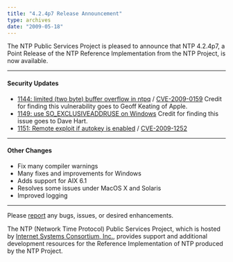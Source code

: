 ```yaml
---
title: "4.2.4p7 Release Announcement"
type: archives
date: "2009-05-18"
---
```


The NTP Public Services Project is pleased to announce that NTP 4.2.4p7, a Point Release of the NTP Reference Implementation from the
NTP Project, is now available.

* * *

#### Security Updates

* [1144: limited (two byte) buffer overflow in ntpq](https://bugs.ntp.org/show_bug.cgi?id=1144) / [CVE-2009-0159](https://nvd.nist.gov/vuln/detail/CVE-2009-0159)
  Credit for finding this vulnerability goes to Geoff Keating of Apple.
* [1149: use SO_EXCLUSIVEADDRUSE on Windows](https://bugs.ntp.org/show_bug.cgi?id=1149)
  Credit for finding this issue goes to Dave Hart.
* [1151: Remote exploit if autokey is enabled](/support/securitynotice/ntpbug1151) / [CVE-2009-1252](https://nvd.nist.gov/vuln/detail/CVE-2009-1252)

* * *

#### Other Changes

* Fix many compiler warnings
* Many fixes and improvements for Windows
* Adds support for AIX 6.1
* Resolves some issues under MacOS X and Solaris
* Improved logging

* * *

Please [report](https://bugs.ntp.org/) any bugs, issues, or desired enhancements.

The NTP (Network Time Protocol) Public Services Project, which is hosted by [Internet Systems Consortium, Inc.](https://www.isc.org/), provides support and additional development resources for the Reference Implementation of NTP produced by the NTP Project.